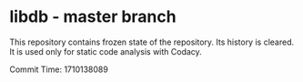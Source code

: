 # libdb - master branch

This repository contains frozen state of the repository.
Its history is cleared. It is used only for static code
analysis with Codacy.

Commit Time: 1710138089